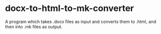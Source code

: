 # docx-to-html-to-mk-converter
A program which takes .docx files as input and converts them to .html, and then into .mk files as output.
